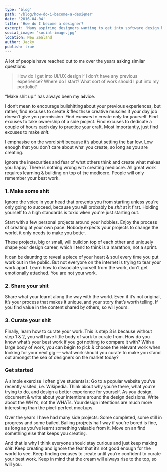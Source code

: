 ```yaml
---
type: 'blog'
path: '/blog/how-do-i-become-a-designer'
date: '2016-04-04'
title: 'How do I become a designer?'
excerpt: 'Many aspiring designers wanting to get into software design have asked me the same questions:'
social_image: 'social-image.jpg'
location: New Zealand
author: Jacky
publish: true
---
```


A lot of people have reached out to me over the years asking similar questions:

> How do I get into UI/UX design if I don’t have any previous experience?
>Where do I start?
>What sort of work should I put into my portfolio?

“Make shit up.” has always been my advice.

I don’t mean to encourage bullshitting about your previous experiences, but rather, find excuses to create & flex those creative muscles if your day job doesn’t give you permission. Find excuses to create only for yourself. Find excuses to take ownership of a side project. Find excuses to dedicate a couple of hours each day to practice your craft.
Most importantly, just find excuses to make *shit*.

I emphasise on the word *shit* because it’s about setting the bar low. Low enough that you don’t care about what you create, so long as you are creating.

Ignore the insecurities and fear of what others think and create what makes you happy. There is nothing wrong with creating mediocre. All great work requires learning & building on top of the mediocre. People will only remember your best work.

### 1. Make some shit

Ignore the voice in your head that prevents you from starting unless you're only going to succeed, because you will probably be *shit* at it first. Holding yourself to a high standards is toxic when you're just starting out. 

Start with a few personal projects around your hobbies. Enjoy the process of creating at your own pace. Nobody expects your projects to change the world, it only needs to make you better.

These projects, big or small, will build on top of each other and uniquely shape your design career, which I tend to think is a marathon, not a sprint.

It can be daunting to reveal a piece of your heart & soul every time you put work out in the public. But not everyone on the internet is trying to tear your work apart. Learn how to dissociate yourself from the work, don't get emotionally attached. You are not your work. 


### 2. Share your shit

Share what your learnt along the way with the world. Even if it’s not original, it’s your process that makes it unique, and your story that’s worth telling. If you find value in the content shared by others, so will yours.

### 3. Curate your shit

Finally, learn how to curate your work. This is step 3 is because without step 1 & 2, you will have little body of work to curate from. How do you know what’s your best work if you got nothing to compare it with? With a large body of work, you can begin to pick & choose the relevant work when looking for your next gig — what work should you curate to make you stand out amongst the sea of designers on the market today?

### Get started

A simple exercise I often give students is:
Go to a popular website you’ve recently visited, i.e. Wikipedia. Think about why you’re there, what you’re trying to do, and design a better experience for yourself. As you design, document & write about your intentions around the design decisions. Write about the WHYs, not the WHATs. Your design intentions are much more interesting than the pixel-perfect mockups.

Over the years I have had many side projects: Some completed, some still in progress and some bailed. Bailing projects half way if you're bored is fine, as long as you've learnt something valuable from it. Move on an find something else that keeps you creating.

And that is why I think everyone should stay curious and just keep making *shit*. Keep creating and ignore the fear that it’s not good enough for the world to see. Keep finding excuses to create until you’re confident to curate your best work. Keep in mind that the cream will always rise to the top, so will you.
